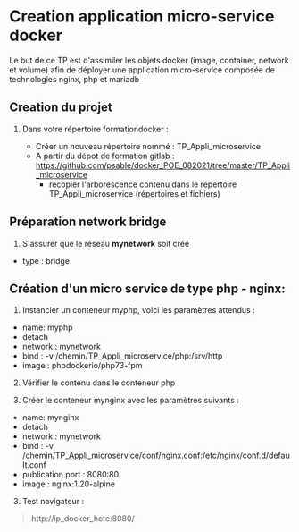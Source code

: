 # Creation application micro-service docker

Le but de ce TP est d'assimiler les objets docker (image, container, network et volume) afin de déployer une application micro-service composée de technologies nginx, php et mariadb

## Creation du projet

1) Dans votre répertoire formationdocker :

    - Créer un nouveau répertoire nommé : TP_Appli_microservice
    - A partir du dépot de formation gitlab : https://github.com/psable/docker_POE_082021/tree/master/TP_Appli_microservice
        - recopier l'arborescence contenu dans le répertoire TP_Appli_microservice (répertoires et fichiers)

## Préparation network bridge

1) S'assurer que le réseau **mynetwork** soit créé
  - type : bridge


## Création d'un micro service de type php - nginx:

1) Instancier un conteneur myphp, voici les paramètres attendus :

  - name: myphp
  - detach
  - network : mynetwork
  - bind :
      -v /chemin/TP_Appli_microservice/php:/srv/http
  - image : phpdockerio/php73-fpm

2) Vérifier le contenu dans le conteneur php

3) Créer le conteneur mynginx avec les paramètres suivants :

  - name: mynginx
  - detach
  - network : mynetwork
  - bind :
      -v /chemin/TP_Appli_microservice/conf/nginx.conf:/etc/nginx/conf.d/default.conf
  - publication port : 8080:80
  - image : nginx:1.20-alpine

3) Test navigateur :

> http://ip_docker_hote:8080/